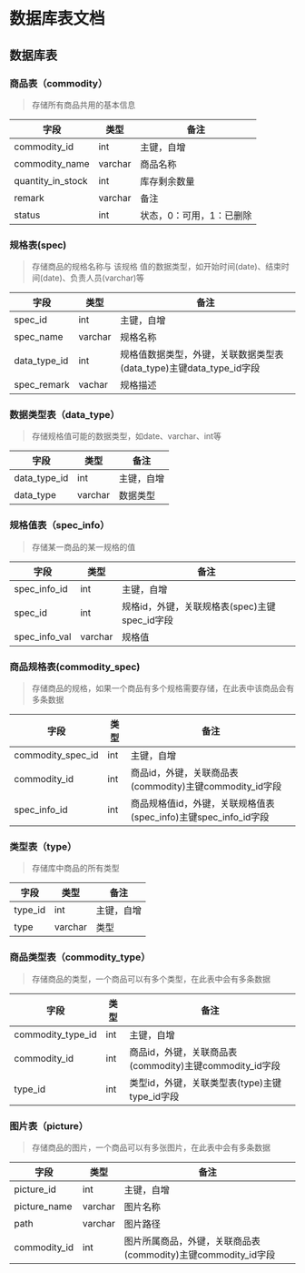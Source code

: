 # 数据库表文档

## 数据库表

### 商品表（commodity）

> 存储所有商品共用的基本信息

| 字段              | 类型    | 备注                     |
| ----------------- | ------- | ------------------------ |
| commodity_id      | int     | 主键，自增               |
| commodity_name    | varchar | 商品名称                 |
| quantity_in_stock | int     | 库存剩余数量             |
| remark            | varchar | 备注                     |
| status            | int     | 状态，0：可用，1：已删除 |

### 规格表(spec)

> 存储商品的规格名称与 该规格 值的数据类型，如开始时间(date)、结束时间(date)、负责人员(varchar)等

| 字段         | 类型    | 备注                                                         |
| ------------ | ------- | ------------------------------------------------------------ |
| spec_id      | int     | 主键，自增                                                   |
| spec_name    | varchar | 规格名称                                                     |
| data_type_id | int     | 规格值数据类型，外键，关联数据类型表(data_type)主键data_type_id字段 |
| spec_remark  | vachar  | 规格描述                                                     |

### 数据类型表（data_type）

> 存储规格值可能的数据类型，如date、varchar、int等

| 字段         | 类型    | 备注       |
| ------------ | ------- | ---------- |
| data_type_id | int     | 主键，自增 |
| data_type    | varchar | 数据类型   |

### 规格值表（spec_info）

> 存储某一商品的某一规格的值

| 字段          | 类型    | 备注       |
| ------------- | ------- | ---------- |
| spec_info_id | int | 主键，自增 |
| spec_id       | int     | 规格id，外键，关联规格表(spec)主键spec_id字段 |
| spec_info_val | varchar | 规格值                                              |

### 商品规格表(commodity_spec)

> 存储商品的规格，如果一个商品有多个规格需要存储，在此表中该商品会有多条数据

| 字段              | 类型 | 备注                                                         |
| ----------------- | ---- | ------------------------------------------------------------ |
| commodity_spec_id | int  | 主键，自增                                                   |
| commodity_id      | int  | 商品id，外键，关联商品表(commodity)主键commodity_id字段      |
| spec_info_id      | int  | 商品规格值id，外键，关联规格值表(spec_info)主键spec_info_id字段 |

### 类型表（type）

> 存储库中商品的所有类型

| 字段    | 类型    | 备注       |
| ------- | ------- | ---------- |
| type_id | int     | 主键，自增 |
| type    | varchar | 类型       |

### 商品类型表（commodity_type）

> 存储商品的类型，一个商品可以有多个类型，在此表中会有多条数据

| 字段              | 类型 | 备注                                                    |
| ----------------- | ---- | ------------------------------------------------------- |
| commodity_type_id | int  | 主键，自增                                              |
| commodity_id      | int  | 商品id，外键，关联商品表(commodity)主键commodity_id字段 |
| type_id           | int  | 类型id，外键，关联类型表(type)主键type_id字段           |

### 图片表（picture）

> 存储商品的图片，一个商品可以有多张图片，在此表中会有多条数据

| 字段         | 类型    | 备注                                                         |
| ------------ | ------- | ------------------------------------------------------------ |
| picture_id   | int     | 主键，自增                                                   |
| picture_name | varchar | 图片名称                                                     |
| path         | varchar | 图片路径                                                     |
| commodity_id | int     | 图片所属商品，外键，关联商品表(commodity)主键commodity_id字段 |

